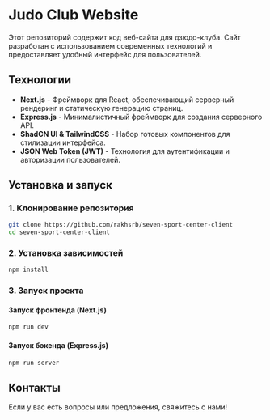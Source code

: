 # Judo Club Website

Этот репозиторий содержит код веб-сайта для дзюдо-клуба. Сайт разработан с использованием современных технологий и предоставляет удобный интерфейс для пользователей.

## Технологии

- **Next.js** - Фреймворк для React, обеспечивающий серверный рендеринг и статическую генерацию страниц.
- **Express.js** - Минималистичный фреймворк для создания серверного API.
- **ShadCN UI & TailwindCSS** - Набор готовых компонентов для стилизации интерфейса.
- **JSON Web Token (JWT)** - Технология для аутентификации и авторизации пользователей.

## Установка и запуск

### 1. Клонирование репозитория

```sh
git clone https://github.com/rakhsrb/seven-sport-center-client
cd seven-sport-center-client
```

### 2. Установка зависимостей

```sh
npm install
```

### 3. Запуск проекта

#### Запуск фронтенда (Next.js)

```sh
npm run dev
```

#### Запуск бэкенда (Express.js)

```sh
npm run server
```

## Контакты

Если у вас есть вопросы или предложения, свяжитесь с нами!
